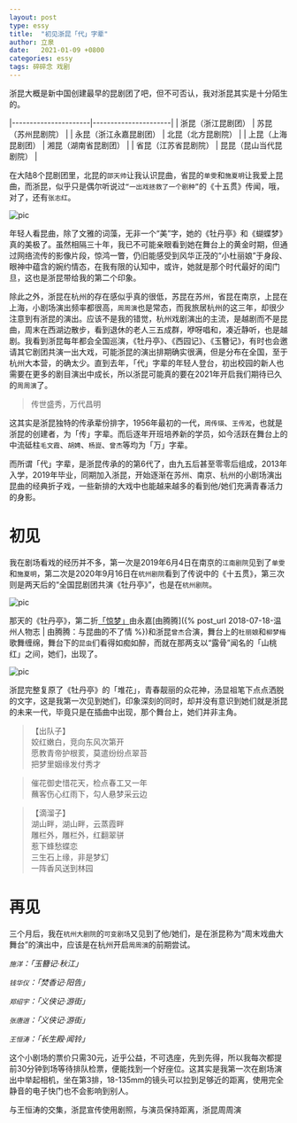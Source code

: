 ```yaml
---
layout: post
type: essy
title:  "初见浙昆「代」字辈"
author: 立泉
date:   2021-01-09 +0800
categories: essy
tags: 碎碎念 戏剧
---
```


浙昆大概是新中国创建最早的昆剧团了吧，但不可否认，我对浙昆其实是十分陌生的。

>
|----------------------|----------------------|
| 浙昆（浙江昆剧团）     | 苏昆（苏州昆剧院）     |
| 永昆（浙江永嘉昆剧团） | 北昆（北方昆剧院）     |
| 上昆（上海昆剧团）     | 湘昆（湖南省昆剧团）   |
| 省昆（江苏省昆剧院）   | 昆昆（昆山当代昆剧院） |

在大陆8个昆剧团里，北昆的`邵天帅`让我认识昆曲，省昆的`单雯`和`施夏明`让我爱上昆曲，而浙昆，似乎只是偶尔听说过`“一出戏拯救了一个剧种”`的《十五贯》传闻，哦，对了，还有`张志红`。

<img class="materialboxed responsive-img" src="https://apqx.oss-cn-hangzhou.aliyuncs.com/blog/pic/kunqv_zhangzhihong.jpg" alt="pic">

年轻人看昆曲，除了文雅的词藻，无非一个“美”字，她的《牡丹亭》和《蝴蝶梦》真的美极了。虽然相隔三十年，我已不可能亲眼看到她在舞台上的黄金时期，但通过网络流传的影像片段，惊鸿一瞥，仍旧能感受到风华正茂的“小杜丽娘”于身段、眼神中蕴含的婉约情态，在我有限的认知中，或许，她就是那个时代最好的闺门旦，这也是浙昆带给我的第二个印象。

除此之外，浙昆在杭州的存在感似乎真的很低，苏昆在苏州，省昆在南京，上昆在上海，小剧场演出频率都很高，`周周演`也是常态，而我旅居杭州的这三年，却很少注意到有浙昆的演出。应该不是我的错觉，杭州戏剧演出的主流，是越剧而不是昆曲，周末在西湖边散步，看到退休的老人三五成群，咿呀唱和，凑近静听，也是越剧。我看到浙昆每年都会全国巡演，《牡丹亭》、《西园记》、《玉簪记》，有时也会邀请其它剧团共演一出大戏，可能浙昆的演出排期确实很满，但是分布在全国，至于杭州大本营，的确太少。直到去年，「代」字辈的年轻人登台，初出校园的新人也需要在更多的剧目演出中成长，所以浙昆可能真的要在2021年开启我们期待已久的`周周演`了。

> 传世盛秀，万代昌明

这其实是浙昆独特的传承辈份排字，1956年最初的一代，`周传瑛`、`王传淞`，也就是浙昆的创建者，为「传」字辈。而后逐年开班培养新的学员，如今活跃在舞台上的中流砥柱`毛文霞`、`胡娉`、`杨崑`、`曾杰`等均为「万」字辈。

而所谓「代」字辈，是浙昆传承的的第6代了，由九五后甚至零零后组成，2013年入学，2019年毕业，同期加入浙昆，开始逐渐在苏州、南京、杭州的小剧场演出昆曲的经典折子戏，一些新排的大戏中也能越来越多的看到他/她们充满青春活力的身影。

# 初见

我在剧场看戏的经历并不多，第一次是2019年6月4日在南京的`江南剧院`见到了`单雯`和`施夏明`，第二次是2020年9月16日在`杭州剧院`看到了传说中的《十五贯》，第三次则是两天后的“全国昆剧团共演《牡丹亭》”，也是在`杭州剧院`。

<img class="materialboxed responsive-img" src="https://apqx.oss-cn-hangzhou.aliyuncs.com/blog/pic/kunqv_gongyanmudanting.jpg" alt="pic">

那天的《牡丹亭》，第二折[「惊梦」](https://www.bilibili.com/video/BV1bA411H7QH?share_source=copy_web)由永嘉[由腾腾]({% post_url 2018-07-18-温州人物志 | 由腾腾：与昆曲的不了情 %})和浙昆`曾杰`合演，舞台上的`杜丽娘`和`柳梦梅`歌舞缠绵，舞台下的`昆虫`们看得如痴如醉，而就在那两支以“露骨”闻名的「山桃红」之间，她们，出现了。

<img class="materialboxed responsive-img" src="https://apqx.oss-cn-hangzhou.aliyuncs.com/blog/pic/kunqv_zhekun_duihua.jpg" alt="pic">

浙昆完整复原了《牡丹亭》的「堆花」，青春靓丽的众花神，汤显祖笔下点点洒脱的文字，这是我第一次见到她们，印象深刻的同时，却并没有意识到她们就是浙昆的未来一代，毕竟只是在插曲中出现，那个舞台上，她们并非主角。

> 【出队子】  
姣红嫩白，竞向东风次第开  
愿教青帝护根荄，莫遣纷纷点翠苔  
把梦里姻缘发付秀才

> 催花御史惜花天，检点春工又一年  
蘸客伤心红雨下，勾人悬梦采云边  

> 【滴溜子】  
湖山畔，湖山畔，云蒸霞畔  
雕栏外，雕栏外，红翻翠骈  
惹下蜂愁蝶恋  
三生石上缘，非是梦幻  
一阵香风送到林园

# 再见

三个月后，我在`杭州大剧院`的`可变剧场`又见到了他/她们，是在浙昆称为“周末戏曲大舞台”的演出中，应该是在杭州开启`周周演`的前期尝试。

*`施洋`：「玉簪记·秋江」*

*`钱华仪`：「焚香记·阳告」*

*`郑绍宇`：「义侠记·游街」*

*`张唐逍`：「义侠记·游街」*

*`王恒涛`：「长生殿·闻铃」*

这个小剧场的票价只需30元，近乎公益，不可选座，先到先得，所以我每次都提前30分钟到场等待排队检票，便能找到一个好座位。这其实是我第一次在剧场演出中举起相机，坐在第3排，18-135mm的镜头可以拉到足够近的距离，使用完全静音的电子快门也不会影响到别人。



与王恒涛的交集，浙昆宣传使用剧照，与演员保持距离，浙昆周周演